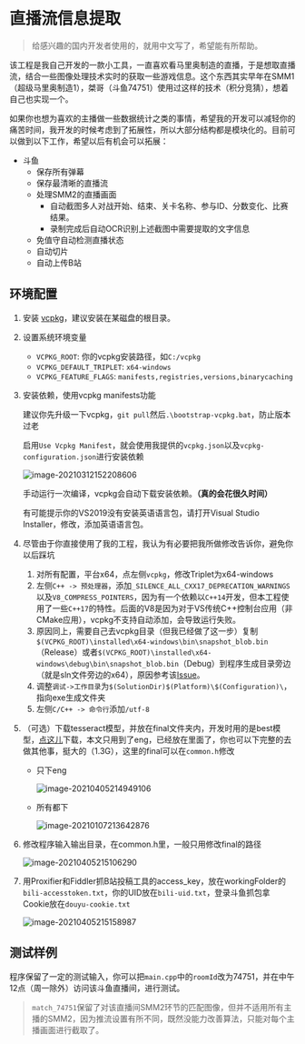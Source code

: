 # 直播流信息提取

> 给感兴趣的国内开发者使用的，就用中文写了，希望能有所帮助。

该工程是我自己开发的一款小工具，一直喜欢看马里奥制造的直播，于是想取直播流，结合一些图像处理技术实时的获取一些游戏信息。这个东西其实早年在SMM1（超级马里奥制造1），桀哥（斗鱼74751）使用过这样的技术（积分竞猜），想着自己也实现一个。

如果你也想为喜欢的主播做一些数据统计之类的事情，希望我的开发可以减轻你的痛苦时间，我开发的时候考虑到了拓展性，所以大部分结构都是模块化的。目前可以做到以下工作，希望以后有机会可以拓展：

- 斗鱼
  - 保存所有弹幕
  - 保存最清晰的直播流
  - 处理SMM2的直播画面
    - 自动截图多人对战开始、结束、关卡名称、参与ID、分数变化、比赛结果。
    - 录制完成后自动OCR识别上述截图中需要提取的文字信息
  - 免值守自动检测直播状态
  - 自动切片
  - 自动上传B站

## 环境配置

1. 安装 [vcpkg](https://github.com/microsoft/vcpkg)，建议安装在某磁盘的根目录。

2. 设置系统环境变量

   - `VCPKG_ROOT`: 你的vcpkg安装路径，如`C:/vcpkg`
   - `VCPKG_DEFAULT_TRIPLET`: `x64-windows`
   - `VCPKG_FEATURE_FLAGS`: `manifests,registries,versions,binarycaching`

3. 安装依赖，使用vcpkg manifests功能

   建议你先升级一下vcpkg，`git pull`然后`.\bootstrap-vcpkg.bat`，防止版本过老

   启用`Use Vcpkg Manifest`，就会使用我提供的`vcpkg.json`以及`vcpkg-configuration.json`进行安装依赖

   ![image-20210312152208606](https://typora-schwarzer.oss-cn-hangzhou.aliyuncs.com/image-20210312152208606.png)

   手动运行一次编译，vcpkg会自动下载安装依赖。**（真的会花很久时间）**

   有可能提示你的VS2019没有安装英语语言包，请打开Visual Studio Installer，修改，添加英语语言包。

4. 尽管由于你直接使用了我的工程，我认为有必要把我所做修改告诉你，避免你以后踩坑

   1. 对所有配置，平台x64，点左侧`vcpkg`，修改Triplet为x64-windows
   2. 左侧`C++ -> 预处理器`，添加`_SILENCE_ALL_CXX17_DEPRECATION_WARNINGS`以及`V8_COMPRESS_POINTERS`，因为有一个依赖以`C++14`开发，但本工程使用了一些`C++17`的特性。后面的V8是因为对于VS传统C++控制台应用（非CMake应用），vcpkg不支持自动添加，会导致运行失败。
   3. 原因同上，需要自己去vcpkg目录（但我已经做了这一步）复制`$(VCPKG_ROOT)\installed\x64-windows\bin\snapshot_blob.bin`（Release）或者`$(VCPKG_ROOT)\installed\x64-windows\debug\bin\snapshot_blob.bin`（Debug）到程序生成目录旁边（就是sln文件旁边的x64），原因参考该[Issue](https://github.com/microsoft/vcpkg/issues/15461)。
   4. 调整`调试->工作目录`为`$(SolutionDir)$(Platform)\$(Configuration)\`，指向exe生成文件夹
   5. 左侧`C/C++ -> 命令行`添加`/utf-8 `

5. （可选）下载tesseract模型，并放在final文件夹内，开发时用的是best模型，[点这儿](https://github.com/tesseract-ocr/tessdata_best)下载，本文只用到了eng，已经放在里面了，你也可以下完整的去做其他事，挺大的（1.3G），这里的final可以在`common.h`修改

   - 只下eng

     ![image-20210405214949106](https://i.loli.net/2021/04/05/BxgPNz7qZehc524.png)

   - 所有都下

     ![image-20210107213642876](https://typora-schwarzer.oss-cn-hangzhou.aliyuncs.com/image-20210107213642876.png)

6. 修改程序输入输出目录，在common.h里，一般只用修改final的路径

   ![image-20210405215106290](https://i.loli.net/2021/04/05/96dJfLQtKbh41Pr.png)

7. 用Proxifier和Fiddler抓B站投稿工具的access_key，放在workingFolder的`bili-accesstoken.txt`，你的UID放在`bili-uid.txt`，登录斗鱼抓包拿Cookie放在`douyu-cookie.txt`

   ![image-20210405215158987](https://i.loli.net/2021/04/05/9lDNsaXMy5vRz6r.png)

## 测试样例

程序保留了一定的测试输入，你可以把`main.cpp`中的`roomId`改为74751，并在中午12点（周一除外）访问该斗鱼直播间，进行测试。

> `match_74751`保留了对该直播间SMM2环节的匹配图像，但并不适用所有主播的SMM2，因为推流设置有所不同，既然没能力改善算法，只能对每个主播画面进行截取了。